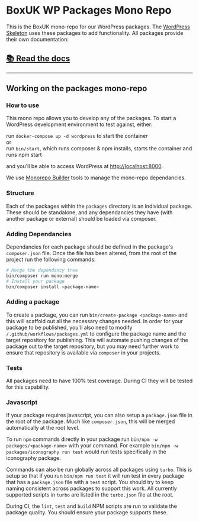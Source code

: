 # BoxUK WP Packages Mono Repo

This is the BoxUK mono-repo for our WordPress packages. The [WordPress Skeleton](https://github.com/boxuk/wp-project-skeleton) uses these packages to add functionality. All packages provide their own documentation: 

## [📚 Read the docs](https://boxuk.github.io/wp-packages/)

---

## Working on the packages mono-repo 

### How to use

This mono repo allows you to develop any of the packages. To start a WordPress development environment to test against, either:

run `docker-compose up -d wordpress` to start the container \
or \
run `bin/start`, which runs composer & npm installs, starts the container and runs npm start

and you'll be able to access WordPress at [http://localhost:8000](http://localhost:8000). 

We use [Monorepo Builder](https://github.com/symplify/monorepo-builder) tools to manage the mono-repo dependancies. 

### Structure

Each of the packages within the `packages` directory is an individual package. These should be standalone, and any dependancies they have (with another package or external) should be loaded via composer. 

### Adding Dependancies

Dependancies for each package should be defined in the package's `composer.json` file. Once the file has been altered, from the root of the project run the following commands: 

```sh
# Merge the dependancy tree
bin/composer run mono:merge 
# Install your package
bin/composer install <package-name>
```

### Adding a package

To create a package, you can run `bin/create-package <package-name>` and this will scaffold out all the necessary changes needed. In order for your package to be published, you'll also need to modify `/.github/workflows/packages.yml` to configure the package name and the target repository for publishing. This will automate pushing changes of the package out to the target repository, but you may need further work to ensure that repository is available via `composer` in your projects. 

### Tests

All packages need to have 100% test coverage. During CI they will be tested for this capability. 

### Javascript

If your package requires javascript, you can also setup a `package.json` file in the root of the package. Much like `composer.json`, this will be merged automatically at the root level. 

To run `npm` commands directly in your package run `bin/npm -w packages/<package-name>` with your command. For example `bin/npm -w packages/iconography run test` would run tests specifically in the iconography package. 

Commands can also be run globally across all packages using `turbo`. This is setup so that if you run `bin/npm run test` it will run test in every package that has a `package.json` file with a `test` script. You should try to keep naming consistent across packages to support this work. All currently supported scripts in `turbo` are listed in the `turbo.json` file at the root. 

During CI, the `lint`, `test` and `build` NPM scripts are run to validate the package quality. You should ensure your package supports these. 
